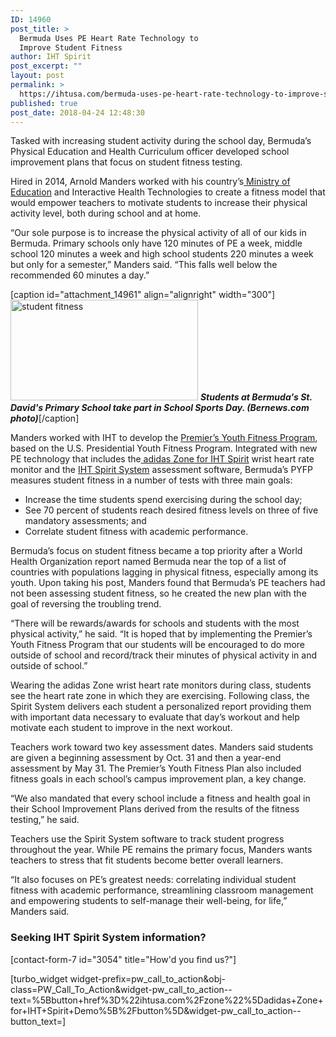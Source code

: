 ```yaml
---
ID: 14960
post_title: >
  Bermuda Uses PE Heart Rate Technology to
  Improve Student Fitness
author: IHT Spirit
post_excerpt: ""
layout: post
permalink: >
  https://ihtusa.com/bermuda-uses-pe-heart-rate-technology-to-improve-student-fitness/
published: true
post_date: 2018-04-24 12:48:30
---
```

<span style="font-weight: 400;">Tasked with increasing student activity during the school day, Bermuda’s Physical Education and Health Curriculum officer developed school improvement plans that focus on student fitness testing.</span>

<span style="font-weight: 400;">Hired in 2014, Arnold Manders worked with his country’s</span><a href="http://popl.ink/skkEBL"><span style="font-weight: 400;"> Ministry of Education</span></a><span style="font-weight: 400;"> and Interactive Health Technologies to create a fitness model that would empower teachers to motivate students to increase their physical activity level, both during school and at home.</span>

<span style="font-weight: 400;">“Our sole purpose is to increase the physical activity of all of our kids in Bermuda. Primary schools only have 120 minutes of PE a week, middle school 120 minutes a week and high school students 220 minutes a week but only for a semester,” Manders said. “This falls well below the recommended 60 minutes a day.”</span><!--more-->

[caption id="attachment_14961" align="alignright" width="300"]<a href="https://ihtusa.com/wp-content/uploads/2018/04/P3042090.jpg"><img class="size-medium wp-image-14961" src="https://ihtusa.com/wp-content/uploads/2018/04/P3042090-300x161.jpg" alt="student fitness" width="300" height="161" /></a> <em><strong>Students at Bermuda's St. David's Primary School take part in School Sports Day. (Bernews.com photo)</strong></em>[/caption]

<span style="font-weight: 400;">Manders worked with IHT to develop the </span><a href="https://ihtusa.com/bermuda-pe-teachers-train-with-spirit-system/"><span style="font-weight: 400;">Premier’s Youth Fitness Program</span></a><span style="font-weight: 400;">, based on the U.S. Presidential Youth Fitness Program. Integrated with new PE technology that includes the</span><a href="https://ihtusa.com/zone/"><span style="font-weight: 400;"> adidas Zone for IHT Spirit</span></a><span style="font-weight: 400;"> wrist heart rate monitor and the </span><a href="https://ihtusa.com/spirit-system/"><span style="font-weight: 400;">IHT Spirit System</span></a><span style="font-weight: 400;"> assessment software, Bermuda’s PYFP measures student fitness in a number of tests with three main goals:</span>
<ul>
 	<li style="font-weight: 400;"><span style="font-weight: 400;">Increase the time students spend exercising during the school day;</span></li>
 	<li style="font-weight: 400;"><span style="font-weight: 400;">See 70 percent of students reach desired fitness levels on three of five mandatory assessments; and</span></li>
 	<li style="font-weight: 400;"><span style="font-weight: 400;">Correlate student fitness with academic performance.</span></li>
</ul>
<span style="font-weight: 400;">Bermuda’s focus on student fitness became a top priority after a World Health Organization report named Bermuda near the top of a list of countries with populations lagging in physical fitness, especially among its youth. Upon taking his post, Manders found that Bermuda’s PE teachers had not been assessing student fitness, so he created the new plan with the goal of reversing the troubling trend.</span>

<span style="font-weight: 400;">“</span><span style="font-weight: 400;">There will be rewards/awards for schools and students with the most physical activity,” he said. “It is hoped that by implementing the Premier’s Youth Fitness Program that our students will be encouraged to do more outside of school and record/track their minutes of physical activity in and outside of school.”</span>

<span style="font-weight: 400;">Wearing the adidas Zone wrist heart rate monitors during class, students see the heart rate zone in which they are exercising. Following class, the Spirit System delivers each student a personalized report providing them with important data necessary to evaluate that day’s workout and help motivate each student to improve in the next workout.</span>

<span style="font-weight: 400;">Teachers work toward two key assessment dates. Manders said students are given a beginning assessment by Oct. 31 and then a year-end assessment by May 31. The Premier’s Youth Fitness Plan also included fitness goals in each school’s campus improvement plan, a key change.</span>

<span style="font-weight: 400;">“We also mandated that every school include a fitness and health goal in their School Improvement Plans derived from the results of the fitness testing,” he said.</span>

<span style="font-weight: 400;">Teachers use the Spirit System software to track student progress throughout the year. While PE remains the primary focus, Manders wants teachers to stress that fit students become better overall learners.</span>

<span style="font-weight: 400;">“It also focuses on PE’s greatest needs: correlating individual student fitness with academic performance, streamlining classroom management and empowering students to self-manage their well-being, for life,” Manders said.</span>
<h3><strong>Seeking IHT Spirit System information?</strong></h3>
[contact-form-7 id="3054" title="How'd you find us?"]

[turbo_widget widget-prefix=pw_call_to_action&obj-class=PW_Call_To_Action&widget-pw_call_to_action--text=%5Bbutton+href%3D%22ihtusa.com%2Fzone%22%5Dadidas+Zone+for+IHT+Spirit+Demo%5B%2Fbutton%5D&widget-pw_call_to_action--button_text=]